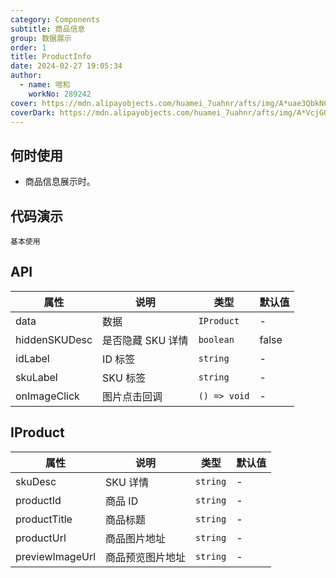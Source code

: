 ```yaml
---
category: Components
subtitle: 商品信息
group: 数据展示
order: 1
title: ProductInfo
date: 2024-02-27 19:05:34
author:
  - name: 喧和
    workNo: 289242
cover: https://mdn.alipayobjects.com/huamei_7uahnr/afts/img/A*uae3QbkNCm8AAAAAAAAAAAAADrJ8AQ/original
coverDark: https://mdn.alipayobjects.com/huamei_7uahnr/afts/img/A*VcjGQLSrYdcAAAAAAAAAAAAADrJ8AQ/original
---
```


## 何时使用

- 商品信息展示时。

## 代码演示

<code src="./demo/simple.tsx">基本使用</code>

## API

| 属性          | 说明              | 类型         | 默认值 |
| ------------- | ----------------- | ------------ | ------ |
| data          | 数据              | `IProduct`   | -      |
| hiddenSKUDesc | 是否隐藏 SKU 详情 | `boolean`    | false  |
| idLabel       | ID 标签           | `string`     | -      |
| skuLabel      | SKU 标签          | `string`     | -      |
| onImageClick  | 图片点击回调      | `() => void` | -      |

## IProduct

| 属性            | 说明             | 类型     | 默认值 |
| --------------- | ---------------- | -------- | ------ |
| skuDesc         | SKU 详情         | `string` | -      |
| productId       | 商品 ID          | `string` | -      |
| productTitle    | 商品标题         | `string` | -      |
| productUrl      | 商品图片地址     | `string` | -      |
| previewImageUrl | 商品预览图片地址 | `string` | -      |
